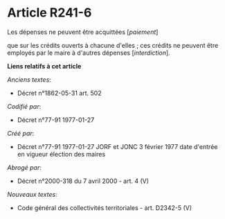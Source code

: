 # Article R241-6

Les dépenses ne peuvent être acquittées [*paiement*]

que sur les crédits ouverts à chacune d'elles ; ces crédits ne peuvent être employés par le maire à d'autres dépenses
[*interdiction*].

**Liens relatifs à cet article**

_Anciens textes_:

  - Décret n°1862-05-31 art. 502

_Codifié par_:

  - Décret n°77-91 1977-01-27

_Créé par_:

  - Décret n°77-91 1977-01-27 JORF et JONC 3 février 1977 date d'entrée en vigueur élection des maires

_Abrogé par_:

  - Décret n°2000-318 du 7 avril 2000 - art. 4 (V)

_Nouveaux textes_:

  - Code général des collectivités territoriales - art. D2342-5 (V)
